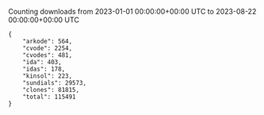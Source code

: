 
Counting downloads from 2023-01-01 00:00:00+00:00 UTC to 2023-08-22 00:00:00+00:00 UTC

```
{
    "arkode": 564,
    "cvode": 2254,
    "cvodes": 481,
    "ida": 403,
    "idas": 178,
    "kinsol": 223,
    "sundials": 29573,
    "clones": 81815,
    "total": 115491
}
```
